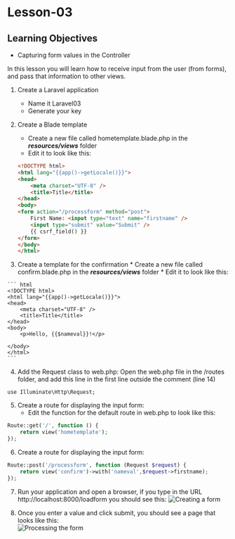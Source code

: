 <!-- enter lesson number and title below separated by hyphen-->
# Lesson-03
## Learning Objectives
* Capturing form values in the Controller

In this lesson you will learn how to receive input from the user (from forms), and pass that information to other views.

1. Create a Laravel application
    * Name it Laravel03
    * Generate your key

2. Create a Blade template
    * Create a new file called hometemplate.blade.php in the ***resources/views*** folder
    * Edit it to look like this:

    ```html
    <!DOCTYPE html>
    <html lang="{{app()->getLocale()}}">
    <head>
        <meta charset="UTF-8" />
        <title>Title</title>
    </head>
    <body>
    <form action="/processform" method="post">
        First Name: <input type="text" name="firstname" />
        <input type="submit" value="Submit" />
        {{ csrf_field() }}
    </form>
    </body>
    </html>
    ```

  3. Create a template for the confirmation
    * Create a new file called confirm.blade.php in the ***resources/views*** folder
    * Edit it to look like this:

    ``` html
    <!DOCTYPE html>
    <html lang="{{app()->getLocale()}}">
    <head>
        <meta charset="UTF-8" />
        <title>Title</title>
    </head>
    <body>
        <p>Hello, {{$nameval}}!</p>

    </body>
    </html>
    ```

4. Add the Request class to web.php:
Open the web.php file in the /routes folder, and add this line in the first line outside the comment (line 14)
```
use Illuminate\Http\Request;
```

5. Create a route for displaying the input form:
    * Edit the function for the default route in web.php to look like this:

``` php
Route::get('/', function () {
    return view('hometemplate');
});
```

6. Create a route for displaying the input form:

``` php
Route::post('/processform', function (Request $request) {
    return view('confirm')->with('nameval',$request->firstname);
});
```

7. Run your application and open a browser, if you type in the URL http://localhost:8000/loadform you should see this:
![Creating a form](https://github.com/ajhenley/unofficialguides/blob/master/IntroToSpringBoot/img/Lesson04a.png "Creating a form")

8. Once you enter a value and click submit, you should see a page that looks like this:  
![Processing the form](https://github.com/ajhenley/unofficialguides/blob/master/IntroToSpringBoot/img/Lesson04b.png "Processing the form")
